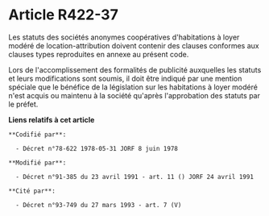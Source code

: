 # Article R422-37

Les statuts des sociétés anonymes coopératives d'habitations à loyer modéré de location-attribution doivent contenir des
clauses conformes aux clauses types reproduites en annexe au présent code.

Lors de l'accomplissement des formalités de publicité auxquelles les statuts et leurs modifications sont soumis, il doit être
indiqué par une mention spéciale que le bénéfice de la législation sur les habitations à loyer modéré n'est acquis ou
maintenu à la société qu'après l'approbation des statuts par le préfet.

**Liens relatifs à cet article**

	**Codifié par**:

	  - Décret n°78-622 1978-05-31 JORF 8 juin 1978

	**Modifié par**:

	  - Décret n°91-385 du 23 avril 1991 - art. 11 () JORF 24 avril 1991

	**Cité par**:

	  - Décret n°93-749 du 27 mars 1993 - art. 7 (V)
